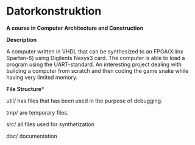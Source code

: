 # Datorkonstruktion
**A course in Computer Architecture and Construction**

**Description**

A computer written in VHDL that can be synthesized to an FPGA(Xilinx Spartan-6) using Digilents Nexys3 card. The computer is able to load a program using the UART-standard. An interesting project dealing with building a computer from scratch and then coding the game snake while having very limited memory.

**File Structure***

util/ has files that has been used in the purpose of debugging.

tmp/ are temporary files.

src/ all files used for synthetization

doc/ documentation




